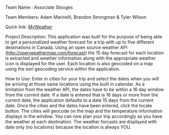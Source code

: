 Team Name : Associate Stooges

Team Members:  Adam Marinelli, Brandon Strongman & Tyler Wilson

Quick link: [MyWeather](https://tylergotatie.github.io/TechTrek_Idol_2014/)

Project Description: This application was built for the purpose of being able to get a personalized weather forecast for a trip with up to five different destinations in Canada.  Using an open source weather API (http://openweathermap.com/forecast) the 15 day forecast for each location is extracted and weather information along with the appropriate weather icon is displayed for the user. Each location is also geocoded on a map using the esri geocoding service within the application. 

How to Use: Enter in cities for your trip and select the dates when you will be arriving at those same locations using the built in calendar. As a limitation from the weather API, the dates have to be within a 16 day window from the current date. If a date is entered that is 16 days or more from the current date, the application defaults to a date 15 days from the current date. 
Once the cities and the dates have been entered, click the locate button. The cities will geocode on the map and the temperature information displays in the window. You can now plan your trip accordingly as you have the weather at each destination. The weather forcasts are displayed with date only (no locations) because the location is always YOU.

